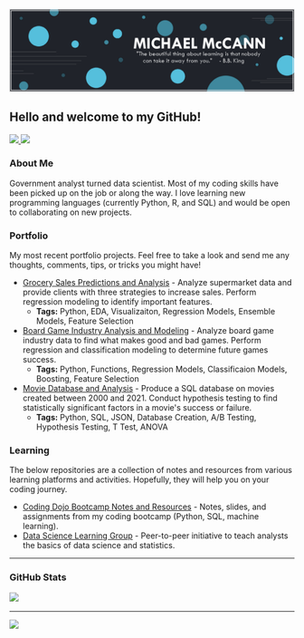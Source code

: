 <!---![](https://github.com/msmccann10/msmccann10/blob/main/banner.png)--->
![](https://github.com/msmccann10/msmccann10/blob/main/banner2.png)
## Hello and welcome to my GitHub!

</a>
<a href="https://www.linkedin.com/in/msmccann10/">
    <img src="https://img.shields.io/badge/LINKEDIN-12100E?logo=linkedin&color=282A36&logoColor=white" />
</a>
<a href="https://medium.com/@msmccann10">
    <img src="https://img.shields.io/badge/MEDIUM-12100E?logo=medium&color=23b3db&logoColor=white" />
</a>


### About Me
Government analyst turned data scientist. Most of my coding skills have been picked up on the job or along the way. I love learning new programming languages (currently Python, R, and SQL) and would be open to collaborating on new projects.

### Portfolio
My most recent portfolio projects. Feel free to take a look and send me any thoughts, comments, tips, or tricks you might have! </br> 
- [Grocery Sales Predictions and Analysis](https://github.com/msmccann10/PP-grocery-sales-prediction) - Analyze supermarket data and provide clients with three strategies to increase sales. Perform regression modeling to identify important features.
  - **Tags:** Python, EDA, Visualizaiton, Regression Models, Ensemble Models, Feature Selection </br> 
- [Board Game Industry Analysis and Modeling](https://github.com/msmccann10/PP-board-game-industry-modeling) - Analyze board game industry data to find what makes good and bad games. Perform regression and classification modeling to determine future games success.  
  - **Tags:** Python, Functions, Regression Models, Classificaion Models, Boosting, Feature Selection </br> 
- [Movie Database and Analysis](https://github.com/msmccann10/PP-movie-database-and-analysis) - Produce a SQL database on movies created between 2000 and 2021. Conduct hypothesis testing to find statistically significant factors in a movie's success or failure.
  - **Tags:** Python, SQL, JSON, Database Creation, A/B Testing, Hypothesis Testing, T Test, ANOVA </br> 

### Learning
The below repositories are a collection of notes and resources from various learning platforms and activities. Hopefully, they will help you on your coding journey.
- [Coding Dojo Bootcamp Notes and Resources](https://github.com/msmccann10/LE-Coding-Bootcamp) - Notes, slides, and assignments from my coding bootcamp (Python, SQL, machine learning).
- [Data Science Learning Group](https://github.com/msmccann10/DSLG) - Peer-to-peer initiative to teach analysts the basics of data science and statistics.

---
### GitHub Stats
<img src="https://github-readme-streak-stats.herokuapp.com/?user=msmccann10&theme=react"/>

--- 
<img src="https://github-readme-stats.vercel.app/api/top-langs?username=msmccann10&layout=compact&theme=react"/>
<!---
msmccann10/msmccann10 is a ✨ special ✨ repository because its `README.md` (this file) appears on your GitHub profile.
You can click the Preview link to take a look at your changes.
--->
